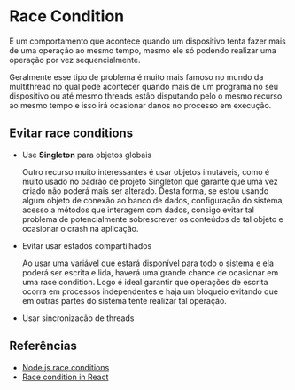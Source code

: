 # **Race Condition**
É um comportamento que acontece quando um dispositivo tenta fazer mais de uma operação ao mesmo tempo, mesmo ele só podendo realizar uma operação por vez sequencialmente. 

Geralmente esse tipo de problema é muito mais famoso no mundo da multithread no qual pode acontecer quando mais de um programa no seu dispositivo ou até mesmo threads estão disputando pelo o mesmo recurso ao mesmo tempo e isso irá ocasionar danos no processo em execução.

## Evitar race conditions
- Use **Singleton** para objetos globais
  
  Outro recurso muito interessantes é usar objetos imutáveis, como é muito usado no padrão de projeto Singleton que garante que uma vez criado não poderá mais ser alterado. Desta forma, se estou usando algum objeto de conexão ao banco de dados, configuração do sistema, acesso a métodos que interagem com dados, consigo evitar tal problema de potencialmente sobrescrever os conteúdos de tal objeto e ocasionar o crash na aplicação.

- Evitar usar estados compartilhados
  
  Ao usar uma variável que estará disponível para todo o sistema e ela poderá ser escrita e lida, haverá uma grande chance de ocasionar em uma race condition. Logo é ideal garantir que operações de escrita ocorra em processos independentes e haja um bloqueio evitando que em outras partes do sistema tente realizar tal operação.

- Usar sincronização de threads

## Referências
- [Node.js race conditions](https://www.nodejsdesignpatterns.com/blog/node-js-race-conditions/)
- [Race condition in React](https://betterprogramming.pub/fix-race-conditions-in-react-187afc87d9e)